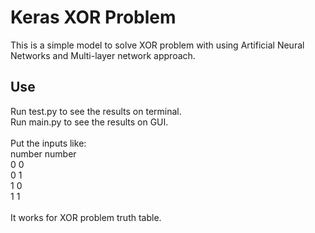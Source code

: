 # Keras XOR Problem

This is a simple model to solve XOR problem with using Artificial Neural Networks and Multi-layer network approach.

## Use
Run test.py to see the results on terminal.<br>
Run main.py to see the results on GUI.<br>
<br>
Put the inputs like:<br>
number number<br>
0 0<br>
0 1<br>
1 0<br>
1 1<br>
<br>
It works for XOR problem truth table.
